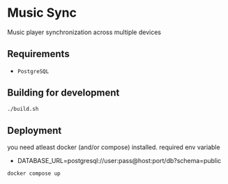 # Music Sync

Music player synchronization across multiple devices

## Requirements

- `PostgreSQL`

## Building for development

```bash
./build.sh
```

## Deployment

you need atleast docker (and/or compose) installed. required env variable

- DATABASE_URL=postgresql://user:pass@host:port/db?schema=public

```bash
docker compose up
```

